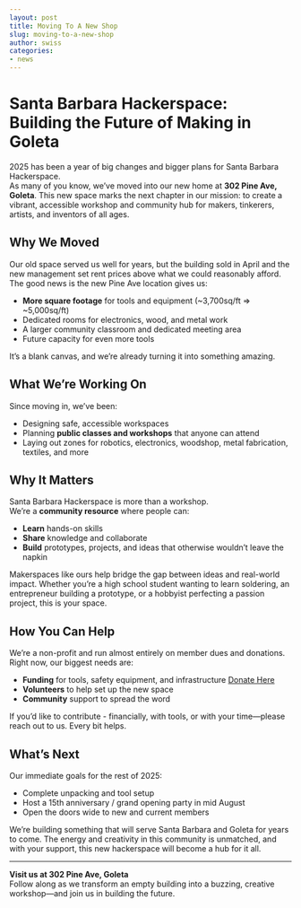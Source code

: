 ```yaml
---
layout: post
title: Moving To A New Shop
slug: moving-to-a-new-shop
author: swiss
categories:
- news
---
```


# Santa Barbara Hackerspace: Building the Future of Making in Goleta

2025 has been a year of big changes and bigger plans for Santa Barbara Hackerspace.  
As many of you know, we’ve moved into our new home at **302 Pine Ave, Goleta**. This new space marks the next chapter in our mission: to create a vibrant, accessible workshop and community hub for makers, tinkerers, artists, and inventors of all ages.

## Why We Moved
Our old space served us well for years, but the building sold in April and the new management set rent prices above what we could reasonably afford. The good news is the new Pine Ave location gives us:

- **More square footage** for tools and equipment (~3,700sq/ft => ~5,000sq/ft)
- Dedicated rooms for electronics, wood, and metal work
- A larger community classroom and dedicated meeting area
- Future capacity for even more tools

It’s a blank canvas, and we’re already turning it into something amazing.

## What We’re Working On
Since moving in, we’ve been:

- Designing safe, accessible workspaces
- Planning **public classes and workshops** that anyone can attend
- Laying out zones for robotics, electronics, woodshop, metal fabrication, textiles, and more

## Why It Matters
Santa Barbara Hackerspace is more than a workshop.  
We’re a **community resource** where people can:

- **Learn** hands-on skills
- **Share** knowledge and collaborate
- **Build** prototypes, projects, and ideas that otherwise wouldn’t leave the napkin

Makerspaces like ours help bridge the gap between ideas and real-world impact. Whether you’re a high school student wanting to learn soldering, an entrepreneur building a prototype, or a hobbyist perfecting a passion project, this is your space.

## How You Can Help
We’re a non-profit and run almost entirely on member dues and donations. Right now, our biggest needs are:

- **Funding** for tools, safety equipment, and infrastructure [Donate Here](https://store.sbhackerspace.com)
- **Volunteers** to help set up the new space
- **Community** support to spread the word

If you’d like to contribute - financially, with tools, or with your time—please reach out to us. Every bit helps.

## What’s Next
Our immediate goals for the rest of 2025:

- Complete unpacking and tool setup
- Host a 15th anniversary / grand opening party in mid August
- Open the doors wide to new and current members

We’re building something that will serve Santa Barbara and Goleta for years to come. The energy and creativity in this community is unmatched, and with your support, this new hackerspace will become a hub for it all.

---

**Visit us at 302 Pine Ave, Goleta**  
Follow along as we transform an empty building into a buzzing, creative workshop—and join us in building the future.


